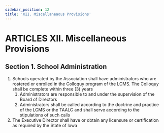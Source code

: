 ```yaml
---
sidebar_position: 12
title: 'XII. Miscellaneaous Provisions'
---
```


# ARTICLES XII. Miscellaneous Provisions

## Section 1. School Administration

1. Schools operated by the Association shall have administrators who are rostered or enrolled in the Colloquy program of the LCMS. The Colloquy shall be complete within three (3) years
    1. Administrators are responsible to and under the supervision of the Board of Directors
    1. Administrators shall be called according to the doctrine and practice of the LCMS or the TAALC and shall serve according to the stipulations of such calls
1. The Executive Director shall have or obtain any licensure or certification as required by the State of Iowa
